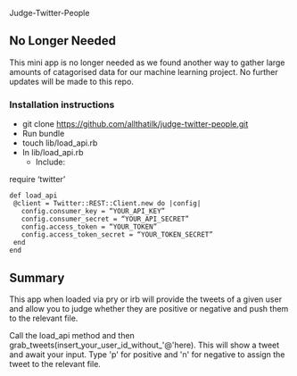 Judge-Twitter-People

## No Longer Needed

This mini app is no longer needed as we found another way to gather large amounts of catagorised data for our machine learning project. No further updates will be made to this repo.

### Installation instructions

* git clone https://github.com/allthatilk/judge-twitter-people.git
* Run bundle
* touch lib/load_api.rb
* In lib/load_api.rb
    * Include:

require ‘twitter’
```
def load_api
 @client = Twitter::REST::Client.new do |config|
   config.consumer_key = “YOUR_API_KEY”
   config.consumer_secret = “YOUR_API_SECRET”
   config.access_token = “YOUR_TOKEN”
   config.access_token_secret = “YOUR_TOKEN_SECRET”
 end
end
```

## Summary

This app when loaded via pry or irb will provide the tweets of a given user and allow you to judge whether they are positive or negative and push them to the relevant file.

Call the load_api method and then grab_tweets(insert_your_user_id_without_'@'here). This will show a tweet and await your input. Type 'p' for positive and 'n' for negative to assign the tweet to the relevant file.




